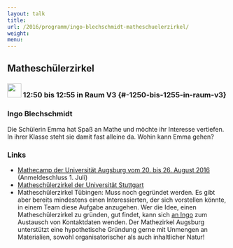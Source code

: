 ```yaml
---
layout: talk
title:
url: /2016/programm/ingo-blechschmidt-matheschuelerzirkel/
weight:
menu:
---
```

## Matheschülerzirkel

### <img height = "32" src="../../../images/lightning.svg"> 12:50 bis 12:55 in Raum V3 {#-1250-bis-1255-in-raum-v3}

### Ingo Blechschmidt

Die Schülerin Emma hat Spaß an Mathe und möchte ihr Interesse vertiefen. In ihrer Klasse steht sie damit fast alleine da. Wohin kann Emma gehen?

### Links

- <a href="https://www.math.uni-augsburg.de/schueler/mathezirkel/" target="_blank">Mathecamp der Universität Augsburg vom 20. bis 26. August 2016</a> (Anmeldeschluss 1. Juli)
- <a href="http://www.mathematik.uni-stuttgart.de/studium/schuelerzirkel/" target="_blank">Matheschülerzirkel der Universität Stuttgart</a>
- Matheschülerzirkel Tübingen: Muss noch gegründet werden. Es gibt aber bereits mindestens einen Interessierten, der sich vorstellen könnte, in einem Team diese Aufgabe anzugehen. Wer die Idee, einen Matheschülerzirkel zu gründen, gut findet, kann sich <a href="mailto:iblech@web.de">an Ingo</a> zum Austausch von Kontaktdaten wenden. Der Mathezirkel Augsburg unterstützt eine hypothetische Gründung gerne mit Unmengen an Materialien, sowohl organisatorischer als auch inhaltlicher Natur!
